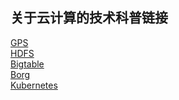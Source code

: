 ## 关于云计算的技术科普链接<br>
[GPS](https://baike.baidu.com/item/%E5%85%A8%E7%90%83%E5%AE%9A%E4%BD%8D%E7%B3%BB%E7%BB%9F/1240960?fromtitle=GPS&fromid=214654&fr=aladdin)<br>
[HDFS](https://baike.baidu.com/item/hdfs/4836121?fr=aladdin)<br>
[Bigtable](https://baike.baidu.com/item/BigTable/3707131?fr=aladdin)<br>
[Borg](https://www.borgs.com.au/)<br>
[Kubernetes](https://www.kubernetes.org.cn/)<br>
